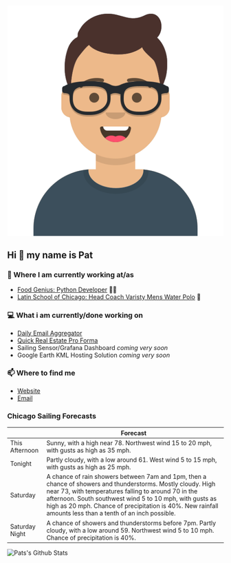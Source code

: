 [![Social banner for p-j-falconer](https://raw.githubusercontent.com/P-J-FALCONER/P-J-FALCONER/master/assets/avataaars.svg)](https://patfalconer.com/)
## Hi :wave: my name is Pat

### 💼 Where I am currently working at/as
- [Food Genius: Python Developer](https://getfoodgenius.com/) 🍔🐍
- [Latin School of Chicago: Head Coach Varisty Mens Water Polo](https://www.latinschool.org/) 🤽


### 💻 What i am currently/done working on
 - [Daily Email Aggregator](https://github.com/P-J-FALCONER/dott_daily_mail)
 - [Quick Real Estate Pro Forma](https://github.com/P-J-FALCONER/henry)
 - Sailing Sensor/Grafana Dashboard *coming very soon*
 - Google Earth KML Hosting Solution *coming very soon*

### 📫 Where to find me
 - [Website](https://patfalconer.com/)
 - [Email](mailto:patrick.j.falconer@gmail.com)


### Chicago Sailing Forecasts
|   | Forecast  |
|---|---|
| This Afternoon | Sunny, with a high near 78. Northwest wind 15 to 20 mph, with gusts as high as 35 mph. |
| Tonight | Partly cloudy, with a low around 61. West wind 5 to 15 mph, with gusts as high as 25 mph. |
| Saturday | A chance of rain showers between 7am and 1pm, then a chance of showers and thunderstorms. Mostly cloudy. High near 73, with temperatures falling to around 70 in the afternoon. South southwest wind 5 to 10 mph, with gusts as high as 20 mph. Chance of precipitation is 40%. New rainfall amounts less than a tenth of an inch possible. |
| Saturday Night | A chance of showers and thunderstorms before 7pm. Partly cloudy, with a low around 59. Northwest wind 5 to 10 mph. Chance of precipitation is 40%. |

![Pats's Github Stats](https://github-readme-stats.vercel.app/api?username=p-j-falconer&show_icons=true&theme=radical)
